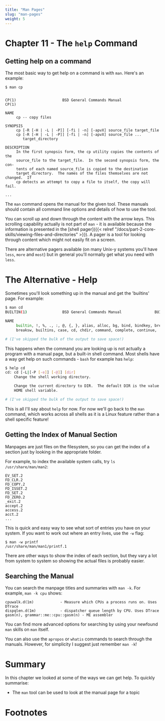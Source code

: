```yaml
---
title: "Man Pages"
slug: "man-pages"
weight: 5
---
```


# Chapter 11 - The `help` Command 
## Getting help on a command

The most basic way to get help on a command is with `man`. Here's an example:

```
$ man cp


CP(1)                     BSD General Commands Manual                    CP(1)

NAME
     cp -- copy files

SYNOPSIS
     cp [-R [-H | -L | -P]] [-fi | -n] [-apvX] source_file target_file
     cp [-R [-H | -L | -P]] [-fi | -n] [-apvX] source_file ...
        target_directory

DESCRIPTION
     In the first synopsis form, the cp utility copies the contents of the
     source_file to the target_file.  In the second synopsis form, the con-
     tents of each named source_file is copied to the destination
     target_directory.  The names of the files themselves are not changed.  If
     cp detects an attempt to copy a file to itself, the copy will fail.

...
```

The `man` command opens the manual for the given tool. 
These manuals should contain all command line options and details of how to use the tool.

You can scroll up and down through the content with the arrow keys. 
This scrolling capability actually is not part of `man` - 
it is available because the information is presented in the [shell pager]({{< relref "/docs/part-2-core-skills/viewing-files-and-directories" >}}). A pager is a tool for looking through content which might not easily fit on a screen.

There are alternative pagers available (on many Unix-y systems you'll have `less`, `more` and `most`) but in general you'll normally get what you need with `less`.

# The Alternative - Help

Sometimes you'll look something up in the manual and get the 'builtins' page. For example:

```sh
$ man cd
BUILTIN(1)                BSD General Commands Manual               BUILTIN(1)

NAME
     builtin, !, %, ., :, @, {, }, alias, alloc, bg, bind, bindkey, break,
     breaksw, builtins, case, cd, chdir, command, complete, continue,

# (I've skipped the bulk of the output to save space!)
```

This happens when the command you are looking up is not actually a program with a manual page, but a built-in shell command. Most shells have a way get help on such commands - `bash` for example has `help`:

```sh
$ help cd
cd: cd [-L|[-P [-e]] [-@]] [dir]
    Change the shell working directory.

    Change the current directory to DIR.  The default DIR is the value of the
    HOME shell variable.

# (I've skipped the bulk of the output to save space!)
```

This is all I'll say about `help` for now. For now we'll go back to the `man` command, which works across all shells as it is a Linux feature rather than a shell specific feature!

## Getting the Index of Manual Section

Manpages are just files on the filesystem, so you can get the index of a section just by looking in the appropriate folder.

For example, to index the available system calls, try `ls /usr/share/man/man2`:

```
EV_SET.2
FD_CLR.2
FD_COPY.2
FD_ISSET.2
FD_SET.2
FD_ZERO.2
_exit.2
accept.2
access.2
acct.2
...
```

This is quick and easy way to see what sort of entries you have on your system. If you want to work out where an entry lives, use the `-w` flag:

```
$ man -w printf
/usr/share/man/man1/printf.1
```

There are other ways to show the index of each section, but they vary a lot from system to system so showing the actual files is probably easier.

## Searching the Manual

You can search the manpage titles and summaries with `man -k`. For example, `man -k cpu` shows:

```
cpuwalk.d(1m)            - Measure which CPUs a process runs on. Uses DTrace
dispqlen.d(1m)           - dispatcher queue length by CPU. Uses DTrace
gasm(n), grammar::me::cpu::gasm(n) - ME assembler
```

You can find more advanced options for searching by using your newfound `man` skills on `man` itself.

You can also use the `apropos` or `whatis` commands to search through the manuals. However, for simplicity I suggest just remember `man -k`!

# Summary

In this chapter we looked at some of the ways we can get help. To quickly summarise:

- The `man` tool can be used to look at the manual page for a topic

# Footnotes

[^1]: Dash is a paid product. Full disclosure - I don't get any money from them or anyone else to write about anything, all content is 100% based on my experiences. I don't run ads on my site either.
